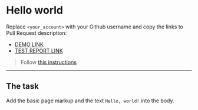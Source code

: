 # Hello world
Replace `<your_account>` with your Github username and copy the links to Pull Request description:
- [DEMO LINK](https://medolga.github.io/layout_hello-world/)
- [TEST REPORT LINK](https://medolga.github.io/layout_hello-world/report/html_report/)

> Follow [this instructions](https://mate-academy.github.io/layout_task-guideline/#how-to-solve-the-layout-tasks-on-github)
___

## The task 
Add the basic page markup and the text `Hello, world!` into the body.
